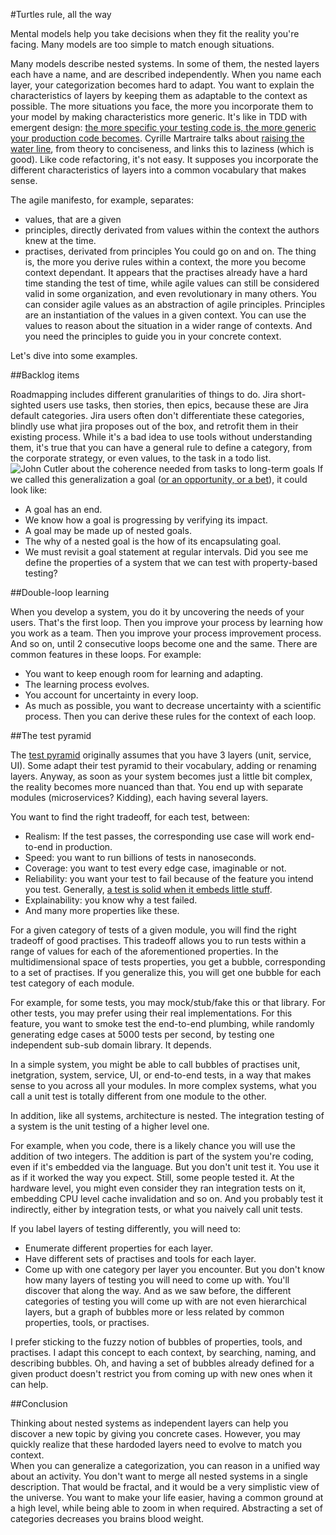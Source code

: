#Turtles rule, all the way

Mental models help you take decisions when they fit the reality you're facing.
Many models are too simple to match enough situations.

Many models describe nested systems.
In some of them, the nested layers each have a name, and are described independently.
When you name each layer, your categorization becomes hard to adapt.
You want to explain the characteristics of layers by keeping them as adaptable to the context as possible.
The more situations you face, the more you incorporate them to your model by making characteristics more generic.
It's like in TDD with emergent design: [the more specific your testing code is, the more generic your production code becomes](https://sites.google.com/site/unclebobconsultingllc/home/articles/as-the-tests-get-more-specific-the-code-gets-more-generic).
Cyrille Martraire talks about [raising the water line](https://youtu.be/svh_NxbOJV8), from theory to conciseness, and links this to laziness (which is good).
Like code refactoring, it's not easy.
It supposes you incorporate the different characteristics of layers into a common vocabulary that makes sense.

The agile manifesto, for example, separates:
- values, that are a given
- principles, directly derivated from values within the context the authors knew at the time.
- practises, derivated from principles
You could go on and on. The thing is, the more you derive rules within a context, the more you become context dependant.
It appears that the practises already have a hard time standing the test of time, while agile values can still be considered valid in some organization, and even revolutionary in many others.
You can consider agile values as an abstraction of agile principles. Principles are an instantiation of the values in a given context. You can use the values to reason about the situation in a wider range of contexts. And you need the principles to guide you in your concrete context.

Let's dive into some examples.

##Backlog items

Roadmapping includes different granularities of things to do.
Jira short-sighted users use tasks, then stories, then epics, because these are Jira default categories.
Jira users often don't differentiate these categories, blindly use what jira proposes out of the box, and retrofit them in their existing process.
While it's a bad idea to use tools without understanding them, it's true that you can have a general rule to define a category, from the corporate strategy, or even values, to the task in a todo list.
![John Cutler about the coherence needed from tasks to long-term goals](https://twitter.com/johncutlefish/status/1158817067056812033/photo/1)
If we called this generalization a goal ([or an opportunity, or a bet](https://www.infoq.com/presentations/bets-boards-missions-agile/)), it could look like:
- A goal has an end.
- We know how a goal is progressing by verifying its impact.
- A goal may be made up of nested goals.
- The why of a nested goal is the how of its encapsulating goal.
- We must revisit a goal statement at regular intervals.
Did you see me define the properties of a system that we can test with property-based testing?

##Double-loop learning

When you develop a system, you do it by uncovering the needs of your users. That's the first loop.
Then you improve your process by learning how you work as a team.
Then you improve your process improvement process.
And so on, until 2 consecutive loops become one and the same.
There are common features in these loops. For example:
- You want to keep enough room for learning and adapting.
- The learning process evolves.
- You account for uncertainty in every loop.
- As much as possible, you want to decrease uncertainty with a scientific process.
Then you can derive these rules for the context of each loop.

##The test pyramid

The [test pyramid](https://www.mountaingoatsoftware.com/blog/the-forgotten-layer-of-the-test-automation-pyramid) originally assumes that you have 3 layers (unit, service, UI).
Some adapt their test pyramid to their vocabulary, adding or renaming layers.
Anyway, as soon as your system becomes just a little bit complex, the reality becomes more nuanced than that.
You end up with separate modules (microservices? Kidding), each having several layers.

You want to find the right tradeoff, for each test, between:
- Realism: If the test passes, the corresponding use case will work end-to-end in production.
- Speed: you want to run billions of tests in nanoseconds.
- Coverage: you want to test every edge case, imaginable or not.
- Reliability: you want your test to fail because of the feature you intend you test. Generally, [a test is solid when it embeds little stuff](https://testing.googleblog.com/2017/04/where-do-our-flaky-tests-come-from.html).
- Explainability: you know why a test failed.
- And many more properties like these.

For a given category of tests of a given module, you will find the right tradeoff of good practises.
This tradeoff allows you to run tests within a range of values for each of the aforementioned properties.
In the multidimensional space of tests properties, you get a bubble, corresponding to a set of practises.
If you generalize this, you will get one bubble for each test category of each module.

For example, for some tests, you may mock/stub/fake this or that library. For other tests, you may prefer using their real implementations.
For this feature, you want to smoke test the end-to-end plumbing, while randomly generating edge cases at 5000 tests per second, by testing one independent sub-sub domain library.
It depends.

In a simple system, you might be able to call bubbles of practises unit, inetgration, system, service, UI, or end-to-end tests, in a way that makes sense to you across all your modules.
In more complex systems, what you call a unit test is totally different from one module to the other.

In addition, like all systems, architecture is nested.
The integration testing of a system is the unit testing of a higher level one.

For example, when you code, there is a likely chance you will use the addition of two integers.
The addition is part of the system you're coding, even if it's embedded via the language.
But you don't unit test it. You use it as if it worked the way you expect.
Still, some people tested it.
At the hardware level, you might even consider they ran integration tests on it, embedding CPU level cache invalidation and so on.
And you probably test it indirectly, either by integration tests, or what you naively call unit tests.

If you label layers of testing differently, you will need to:
- Enumerate different properties for each layer.
- Have different sets of practises and tools for each layer.
- Come up with one category per layer you encounter.
But you don't know how many layers of testing you will need to come up with.
You'll discover that along the way.
And as we saw before, the different categories of testing you will come up with are not even hierarchical layers, but a graph of bubbles more or less related by common properties, tools, or practises.

I prefer sticking to the fuzzy notion of bubbles of properties, tools, and practises.
I adapt this concept to each context, by searching, naming, and describing bubbles.
Oh, and having a set of bubbles already defined for a given product doesn't restrict you from coming up with new ones when it can help.

##Conclusion

Thinking about nested systems as independent layers can help you discover a new topic by giving you concrete cases.
However, you may quickly realize that these hardoded layers need to evolve to match you context.  
When you can generalize a categorization, you can reason in a unified way about an activity.
You don't want to merge all nested systems in a single description.
That would be fractal, and it would be a very simplistic view of the universe.
You want to make your life easier, having a common ground at a high level, while being able to zoom in when required.
Abstracting a set of categories decreases you brains blood weight.

